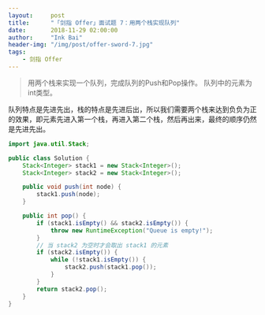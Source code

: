 ```yaml
---
layout:     post
title:      "「剑指 Offer」面试题 7：用两个栈实现队列"
date:       2018-11-29 02:00:00
author:     "Ink Bai"
header-img: "/img/post/offer-sword-7.jpg"
tags:
    - 剑指 Offer
---
```


> 用两个栈来实现一个队列，完成队列的Push和Pop操作。 队列中的元素为int类型。

队列特点是先进先出，栈的特点是先进后出，所以我们需要两个栈来达到负负为正的效果，即元素先进入第一个栈，再进入第二个栈，然后再出来，最终的顺序仍然是先进先出。

```java
import java.util.Stack;

public class Solution {
    Stack<Integer> stack1 = new Stack<Integer>();
    Stack<Integer> stack2 = new Stack<Integer>();

    public void push(int node) {
        stack1.push(node);
    }

    public int pop() {
        if (stack1.isEmpty() && stack2.isEmpty()) {
            throw new RuntimeException("Queue is empty!");
        }
        // 当 stack2 为空时才会取出 stack1 的元素
        if (stack2.isEmpty()) {
            while (!stack1.isEmpty()) {
                stack2.push(stack1.pop());
            }
        }
        return stack2.pop();
    }
}
```

